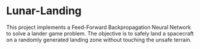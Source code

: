 # Lunar-Landing
This project implements a Feed-Forward Backpropagation Neural Network to solve a lander game problem. The objective is to safely land a spacecraft on a randomly generated landing zone without touching the unsafe terrain.
